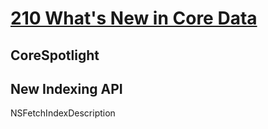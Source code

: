
# [210 What's New in Core Data](https://developer.apple.com/videos/play/wwdc2017/210/)


## CoreSpotlight


## New Indexing API

NSFetchIndexDescription
